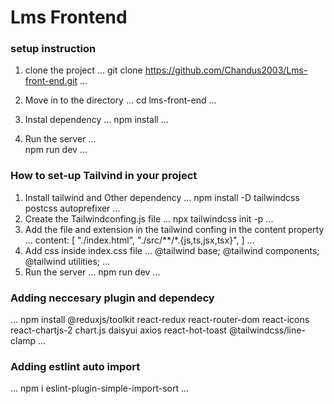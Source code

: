 # Lms Frontend

### setup instruction

1. clone the project
... 
    git clone https://github.com/Chandus2003/Lms-front-end.git
...
2. Move in to the directory 
...
   cd lms-front-end
...

3. Instal dependency
...
   npm install
...

 4. Run the server
...  
  npm run dev
...

### How to set-up Tailvind in your project
1.  Install tailwind and Other dependency
...
   npm install -D tailwindcss postcss autoprefixer
...
2. Create the Tailwindconfing.js file
 ...
   npx tailwindcss init -p
 ...
3. Add the file and extension in the tailwind confing in the content property
 ...
   content: [
    "./index.html",
    "./src/**/*.{js,ts,jsx,tsx}",
  ]
 ...
4. Add css inside index.css file
...
   @tailwind base;
   @tailwind components;
   @tailwind utilities;
...
5. Run the server ... npm run dev ...

###   Adding neccesary  plugin and dependecy 
 ... 
 npm install @reduxjs/toolkit react-redux react-router-dom react-icons react-chartjs-2 chart.js daisyui axios react-hot-toast @tailwindcss/line-clamp
 ...
 ### Adding estlint auto import

 ...
    npm i eslint-plugin-simple-import-sort
 ...
